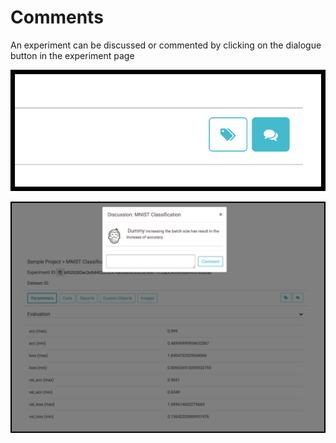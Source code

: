 # Comments

An experiment can be discussed or commented by clicking on the dialogue button in the experiment page


![Screenshot](../img/13.png)


![Screenshot](../img/14.png)
